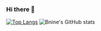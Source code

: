 ### Hi there 👋


[![Top Langs](https://github-readme-stats.vercel.app/api/top-langs/?username=Bnine)](https://github.com/Bnine/github-readme-stats)
![Bnine's GitHub stats](https://github-readme-stats.vercel.app/api?username=Bnine&show_icons=true&theme=radical)

<!--
**Bnine/Bnine** is a ✨ _special_ ✨ repository because its `README.md` (this file) appears on your GitHub profile.

Here are some ideas to get you started:

- 🔭 I’m currently working on ...
- 🌱 I’m currently learning ...
- 👯 I’m looking to collaborate on ...
- 🤔 I’m looking for help with ...
- 💬 Ask me about ...
- 📫 How to reach me: ...
- 😄 Pronouns: ...
- ⚡ Fun fact: ...
-->
